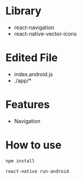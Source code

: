 # Library
- react-navigation
- react-native-vector-icons
# Edited File
- index.android.js
- ./app/*
# Features
- Navigation
# How to use

```
npm install
```

```
react-native run-android
```
